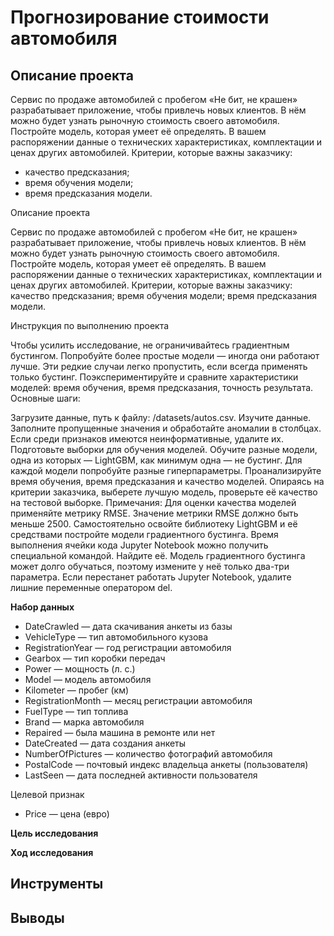 # Прогнозирование стоимости автомобиля

## Описание проекта

Сервис по продаже автомобилей с пробегом «Не бит, не крашен» разрабатывает приложение, чтобы привлечь новых клиентов. В нём можно будет узнать рыночную стоимость своего автомобиля. 
Постройте модель, которая умеет её определять. В вашем распоряжении данные о технических характеристиках, комплектации и ценах других автомобилей.
Критерии, которые важны заказчику:
* качество предсказания;
* время обучения модели;
* время предсказания модели.

Описание проекта

Сервис по продаже автомобилей с пробегом «Не бит, не крашен» разрабатывает приложение, чтобы привлечь новых клиентов. В нём можно будет узнать рыночную стоимость своего автомобиля. 
Постройте модель, которая умеет её определять. В вашем распоряжении данные о технических характеристиках, комплектации и ценах других автомобилей.
Критерии, которые важны заказчику:
качество предсказания;
время обучения модели;
время предсказания модели.

Инструкция по выполнению проекта

Чтобы усилить исследование, не ограничивайтесь градиентным бустингом. Попробуйте более простые модели — иногда они работают лучше. Эти редкие случаи легко пропустить, если всегда применять только бустинг. 
Поэкспериментируйте и сравните характеристики моделей: время обучения, время предсказания, точность результата.
Основные шаги:

Загрузите данные, путь к файлу:  /datasets/autos.csv.
Изучите данные. Заполните пропущенные значения и обработайте аномалии в столбцах. Если среди признаков имеются неинформативные, удалите их.
Подготовьте выборки для обучения моделей.
Обучите разные модели, одна из которых — LightGBM, как минимум одна — не бустинг. Для каждой модели попробуйте разные гиперпараметры.
Проанализируйте время обучения, время предсказания и качество моделей.
Опираясь на критерии заказчика, выберете лучшую модель, проверьте её качество на тестовой выборке.
Примечания:
Для оценки качества моделей применяйте метрику RMSE.
Значение метрики RMSE должно быть меньше 2500.
Самостоятельно освойте библиотеку LightGBM и её средствами постройте модели градиентного бустинга.
Время выполнения ячейки кода Jupyter Notebook можно получить специальной командой. Найдите её.
Модель градиентного бустинга может долго обучаться, поэтому измените у неё только два-три параметра.
Если перестанет работать Jupyter Notebook, удалите лишние переменные оператором del.

**Набор данных**
* DateCrawled — дата скачивания анкеты из базы
* VehicleType — тип автомобильного кузова
* RegistrationYear — год регистрации автомобиля
* Gearbox — тип коробки передач
* Power — мощность (л. с.)
* Model — модель автомобиля
* Kilometer — пробег (км)
* RegistrationMonth — месяц регистрации автомобиля
* FuelType — тип топлива
* Brand — марка автомобиля
* Repaired — была машина в ремонте или нет
* DateCreated — дата создания анкеты
* NumberOfPictures — количество фотографий автомобиля
* PostalCode — почтовый индекс владельца анкеты (пользователя)
* LastSeen — дата последней активности пользователя

Целевой признак
* Price — цена (евро)

**Цель исследования** 

**Ход исследования**

## Инструменты

## Выводы
